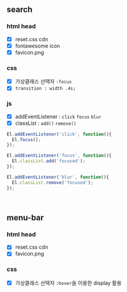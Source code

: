 ## search

### html head
- [X] reset.css cdn
- [X] fontawesome icon
- [X] favicon.png

### css
- [X] 가상클래스 선택자 `:focus`
- [X] `transition : width .4s;`

### js
- [X] addEventListener : `click` `focus` `blur`
- [X] classList : `add()` `remove()` 
```javascript
El.addEventListener('click', function(){
  El.focus(); 
});
```

```javascript
El.addEventListener('focus', function(){
  El.classList.add('focused');
});
```

```javascript
El.addEventListener('blur', function(){
  El.classList.remove('focused');
});
```


<br/>

## menu-bar

### html head
- [X] reset.css cdn
- [X] favicon.png

### css
- [X] 가상클래스 선택자 `:hover`을 이용한 display 활용